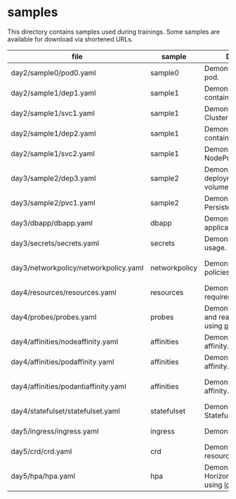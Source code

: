 # samples

This directory contains samples used during trainings. Some samples are available for download via shortened URLs.

|file|sample|Description|URL|
|---|---|---|---|
|day2/sample0/pod0.yaml|sample0|Demonstrates a simple pod.||
|day2/sample1/dep1.yaml|sample1|Demonstrates a two-container deployment.||
|day2/sample1/svc1.yaml|sample1|Demonstrates a ClusterIP service.||
|day2/sample1/dep2.yaml|sample1|Demonstrates a one-container deployment.||
|day2/sample1/svc2.yaml|sample1|Demonstrates a NodePort service.||
|day3/sample2/dep3.yaml|sample2|Demonstrates a deployment with a volume.||
|day3/sample2/pvc1.yaml|sample2|Demonstrates a PersistentVolumeClaim.||
|day3/dbapp/dbapp.yaml|dbapp|Demonstrates a full application.|http://re.rspl.net/k8s-sample-dbapp|
|day3/secrets/secrets.yaml|secrets|Demonstrates Secret usage.|http://re.rspl.net/k8s-sample-secrets|
|day3/networkpolicy/networkpolicy.yaml|networkpolicy|Demonstrates network policies.|http://re.rspl.net/k8s-sample-networkpolicy|
|day4/resources/resources.yaml|resources|Demonstrates resource requirements.|http://re.rspl.net/k8s-sample-resources|
|day4/probes/probes.yaml|probes|Demonstrates liveness and readiness probes using [probestest](https://github.com/rajch/ttws).|http://re.rspl.net/k8s-sample-probes|
|day4/affinities/nodeaffinity.yaml|affinities|Demonstrates node affinity.|http://re.rspl.net/k8s-sample-nodeaffinity|
|day4/affinities/podaffinity.yaml|affinities|Demonstrates pod affinity.|http://re.rspl.net/k8s-sample-podaffinity|
|day4/affinities/podantiaffinity.yaml|affinities|Demonstrates pod anti-affinity.|http://re.rspl.net/k8s-sample-podantiaffinity|
|day4/statefulset/statefulset.yaml|statefulset|Demonstrates StatefulSet.|http://re.rspl.net/k8s-sample-statefulset|
|day5/ingress/ingress.yaml|ingress|Demonstrates Ingress.|http://re.rspl.net/k8s-sample-ingress|
|day5/crd/crd.yaml|crd|Demonstrates custom resource definitions|http://re.rspl.net/k8s-sample-crd|
|day5/hpa/hpa.yaml|hpa|Demonstrates HorizontalPodAutoScaler using [ldgen](https://github.com/rajch/ttws).|http://re.rspl.net/k8s-sample-hpa|
